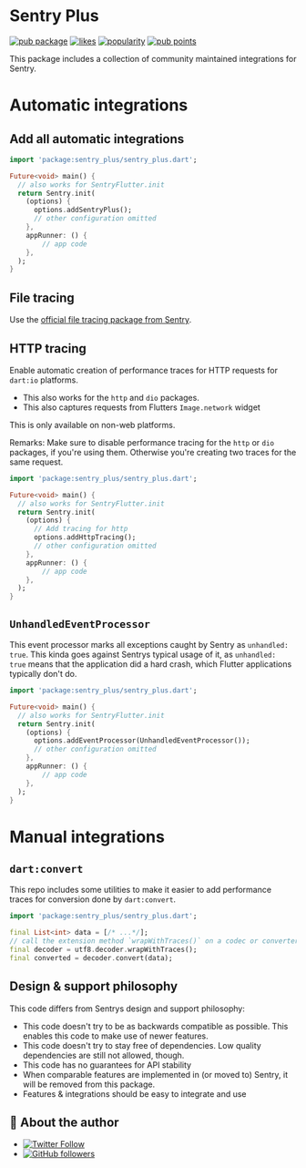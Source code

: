 # Sentry Plus


[![pub package](https://img.shields.io/pub/v/sentry_plus.svg)](https://pub.dev/packages/sentry_plus) [![likes](https://img.shields.io/pub/likes/sentry_plus)](https://pub.dev/packages/sentry_plus/score) [![popularity](https://img.shields.io/pub/popularity/sentry_plus)](https://pub.dev/packages/sentry_plus/score) [![pub points](https://img.shields.io/pub/points/sentry_plus)](https://pub.dev/packages/sentry_plus/score)

This package includes a collection of community maintained integrations for Sentry.

# Automatic integrations

## Add all automatic integrations

```dart
import 'package:sentry_plus/sentry_plus.dart';

Future<void> main() {
  // also works for SentryFlutter.init
  return Sentry.init(
    (options) {
      options.addSentryPlus();
      // other configuration omitted
    },
    appRunner: () {
        // app code
    },
  );
}
```

## File tracing

Use the [official file tracing package from Sentry](https://pub.dev/packages/sentry_file).

## HTTP tracing

Enable automatic creation of performance traces for HTTP requests for `dart:io` platforms.

* This also works for the `http` and `dio` packages.
* This also captures requests from Flutters `Image.network` widget

This is only available on non-web platforms.

Remarks: 
Make sure to disable performance tracing for the `http` or `dio` packages, if you're using them. Otherwise you're creating two traces for the same request.

```dart
import 'package:sentry_plus/sentry_plus.dart';

Future<void> main() {
  // also works for SentryFlutter.init
  return Sentry.init(
    (options) {
      // Add tracing for http
      options.addHttpTracing();
      // other configuration omitted
    },
    appRunner: () {
        // app code
    },
  );
}
```

## `UnhandledEventProcessor`

This event processor marks all exceptions caught by Sentry as `unhandled:  true`. This kinda goes against Sentrys typical usage of it, as `unhandled:  true` means that the application did a hard crash, which Flutter applications
typically don't do.

```dart
import 'package:sentry_plus/sentry_plus.dart';

Future<void> main() {
  // also works for SentryFlutter.init
  return Sentry.init(
    (options) {
      options.addEventProcessor(UnhandledEventProcessor());
      // other configuration omitted
    },
    appRunner: () {
        // app code
    },
  );
}
```

# Manual integrations

## `dart:convert`

This repo includes some utilities to make it easier to add performance traces
for conversion done by `dart:convert`.

```dart
import 'package:sentry_plus/sentry_plus.dart';

final List<int> data = [/* ...*/];
// call the extension method `wrapWithTraces()` on a codec or converter
final decoder = utf8.decoder.wrapWithTraces();
final converted = decoder.convert(data);
```

## Design & support philosophy

This code differs from Sentrys design and support philosophy:
- This code doesn't try to be as backwards compatible as possible. This enables this code to make use of newer features.
- This code doesn't try to stay free of dependencies. Low quality dependencies are still not allowed, though.
- This code has no guarantees for API stability
- When comparable features are implemented in (or moved to) Sentry, it will be removed from this package.
- Features & integrations should be easy to integrate and use

## 📣 About the author

- [![Twitter Follow](https://img.shields.io/twitter/follow/ue_man?style=social)](https://twitter.com/ue_man)
- [![GitHub followers](https://img.shields.io/github/followers/ueman?style=social)](https://github.com/ueman)
